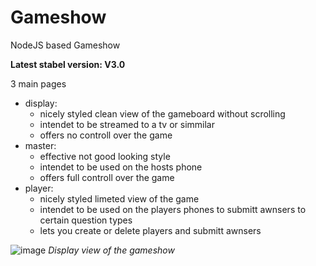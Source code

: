 # Gameshow

NodeJS based Gameshow

**Latest stabel version: V3.0**

3 main pages
- display: 
  - nicely styled clean view of the gameboard without scrolling
  - intendet to be streamed to a tv or simmilar
  - offers no controll over the game
- master:
  - effective not good looking style
  - intendet to be used on the hosts phone
  - offers full controll over the game
- player:
  - nicely styled limeted view of the game
  - intendet to be used on the players phones to submitt awnsers to certain question types
  - lets you create or delete players and submitt awnsers

![image](https://user-images.githubusercontent.com/70104756/193749890-80727808-8d49-439a-aeb2-f95de4d4ac04.png)
*Display view of the gameshow*
